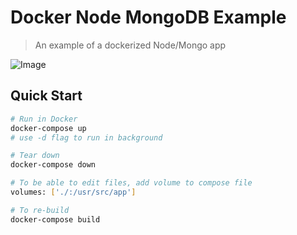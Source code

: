 
# Docker Node MongoDB Example

> An example of a dockerized Node/Mongo app

![Image](https://i.ibb.co/4Fgt31L/demo.gif)

## Quick Start

```bash
# Run in Docker
docker-compose up
# use -d flag to run in background

# Tear down
docker-compose down

# To be able to edit files, add volume to compose file
volumes: ['./:/usr/src/app']

# To re-build
docker-compose build
```
